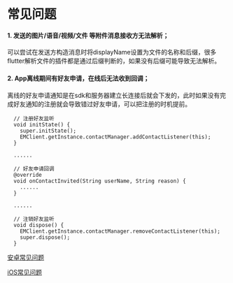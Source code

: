 
# 常见问题


#### 1. 发送的图片/语音/视频/文件 等附件消息接收方无法解析；
可以尝试在发送方构造消息时将displayName设置为文件的名称和后缀，很多flutter解析文件的插件都是通过后缀判断的，如果没有后缀可能导致无法解析。


#### 2. App离线期间有好友申请，在线后无法收到回调；
离线的好友申请通知是在sdk和服务器建立长连接后就会下发的，此时如果没有完成好友通知的注册就会导致错过好友申请，可以把注册的时机提前。

```
  // 注册好友监听
  void initState() {
    super.initState();
    EMClient.getInstance.contactManager.addContactListener(this);
  }

  ......

  // 好友申请回调
  @override
  void onContactInvited(String userName, String reason) {
    ......
  }

  ......

  // 注销好友监听
  void dispose() {
    EMClient.getInstance.contactManager.removeContactListener(this);
    super.dispose();
  }
```



[安卓常见问题](https://github.com/easemob/im_flutter_sdk/blob/stable/docs/Android_QA.md)

[iOS常见问题](https://github.com/easemob/im_flutter_sdk/blob/stable/docs/iOS_QA.md)